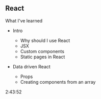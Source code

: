 ## React

What I've learned

- Intro
    - Why should I use React
    - JSX
    - Custom components
    - Static pages in React

- Data driven React
    - Props
    - Creating components from an array

2:43:52